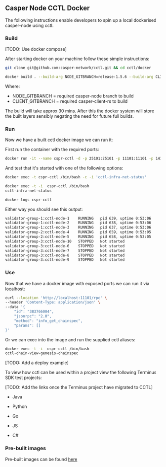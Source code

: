 ## Casper Node CCTL Docker

The following instructions enable developers to spin up a local dockerised casper-node using cctl.

### Build

[TODO: Use docker compose]

After starting docker on your machine follow these simple instructions:

```bash
git clone git@github.com:casper-network/cctl.git && cd cctl/docker

docker build . --build-arg NODE_GITBRANCH=release-1.5.6 --build-arg CLIENT_GITBRANCH=release-2.0.0 -t cspr-cctl/release-1.5.6
```

Where:

- NODE_GITBRANCH = required casper-node branch to build
- CLIENT_GITBRANCH = required  casper-client-rs to build

The build will take approx 30 mins. After this the docker system will store the built layers sensibly negating the need for future full builds.

### Run

Now we have a built cctl docker image we can run it:

First run the container with the required ports:

```bash
docker run -it --name cspr-cctl -d -p 25101:25101 -p 11101:11101 -p 14101:14101 -p 18101:18101 cspr-cctl/release-1.5.6
```

And test that it's started with one of the following options:

```bash
docker exec -t cspr-cctl /bin/bash -c -i 'cctl-infra-net-status'
```

```bash
docker exec -t -i  cspr-cctl /bin/bash
cctl-infra-net-status
```

```bash
docker logs cspr-cctl
```

Either way you should see this output:

```bash
validator-group-1:cctl-node-1    RUNNING   pid 639, uptime 0:53:06
validator-group-1:cctl-node-2    RUNNING   pid 638, uptime 0:53:06
validator-group-1:cctl-node-3    RUNNING   pid 637, uptime 0:53:06
validator-group-2:cctl-node-4    RUNNING   pid 659, uptime 0:53:05
validator-group-2:cctl-node-5    RUNNING   pid 658, uptime 0:53:05
validator-group-3:cctl-node-10   STOPPED   Not started
validator-group-3:cctl-node-6    STOPPED   Not started
validator-group-3:cctl-node-7    STOPPED   Not started
validator-group-3:cctl-node-8    STOPPED   Not started
validator-group-3:cctl-node-9    STOPPED   Not started
```

### Use

Now that we have a docker image with exposed ports we can run it via localhost:

```bash
curl --location 'http://localhost:11101/rpc' \
--header 'Content-Type: application/json' \
--data '{
    "id": "383766004",
    "jsonrpc": "2.0",
    "method": "info_get_chainspec",
    "params": []
}'
```

Or we can exec into the image and run the supplied cctl aliases:

```bash
docker exec -t -i  cspr-cctl /bin/bash
cctl-chain-view-genesis-chainspec
```

[TODO: Add a deploy example]

To view how cctl can be used within a project view the following Terminus SDK test projects:

[TODO: Add the links once the Terminus project have migrated to CCTL]

- Java

- Python

- Go

- JS

- C#

### Pre-built images

Pre-built images can be found [here](https://hub.docker.com/repository/docker/stormeye2000/cspr-cctl/general)

  

  

  

  

  

  

  

  

  

 